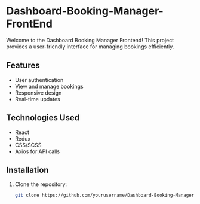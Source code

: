 # Dashboard-Booking-Manager-FrontEnd

Welcome to the Dashboard Booking Manager Frontend! This project provides a user-friendly interface for managing bookings efficiently.

## Features

- User authentication
- View and manage bookings
- Responsive design
- Real-time updates

## Technologies Used

- React
- Redux
- CSS/SCSS
- Axios for API calls

## Installation

1. Clone the repository:
   ```bash
   git clone https://github.com/yourusername/Dashboard-Booking-Manager-FrontEnd.git
